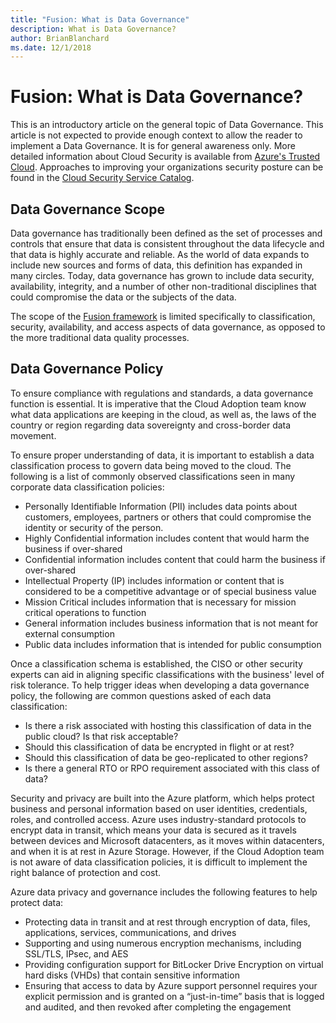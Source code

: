 ```yaml
---
title: "Fusion: What is Data Governance"
description: What is Data Governance?
author: BrianBlanchard
ms.date: 12/1/2018
---
```


# Fusion: What is Data Governance?

This is an introductory article on the general topic of Data Governance. This article is not expected to provide enough context to allow the reader to implement a Data Governance. It is for general awareness only. More detailed information about Cloud Security is available from [Azure's Trusted Cloud](https://azure.microsoft.com/overview/trusted-cloud/). Approaches to improving your organizations security posture can be found in the [Cloud Security Service Catalog](https://www.microsoft.com/security/information-protection).

## Data Governance Scope

Data governance has traditionally been defined as the set of processes and controls that ensure that data is consistent throughout the data lifecycle and that data is highly accurate and reliable. As the world of data expands to include new sources and forms of data, this definition has expanded in many circles. Today, data governance has grown to include data security, availability, integrity, and a number of other non-traditional disciplines that could compromise the data or the subjects of the data.

The scope of the [Fusion framework](../overview.md) is limited specifically to classification, security, availability, and access aspects of data governance, as opposed to the more traditional data quality processes.

## Data Governance Policy

To ensure compliance with regulations and standards, a data governance function is essential. It is imperative that the Cloud Adoption team know what data applications are keeping in the cloud, as well as, the laws of the country or region regarding data sovereignty and cross-border data movement.

To ensure proper understanding of data, it is important to establish a data classification process to govern data being moved to the cloud. The following is a list of commonly observed classifications seen in many corporate data classification policies:

* Personally Identifiable Information (PII) includes data points about customers, employees, partners or others that could compromise the identity or security of the person.
* Highly Confidential information includes content that would harm the business if over-shared
* Confidential information  includes content that could harm the business if over-shared
* Intellectual Property (IP) includes information or content that is considered to be a competitive advantage or of special business value
* Mission Critical includes information that is necessary for mission critical operations to function
* General information includes business information that is not meant for external consumption
* Public data includes information that is intended for public consumption

Once a classification schema is established, the CISO or other security experts can aid in aligning specific classifications with the business' level of risk tolerance. To help trigger ideas when developing a data governance policy, the following are common questions asked of each data classification:

* Is there a risk associated with hosting this classification of data in the public cloud? Is that risk acceptable?
* Should this classification of data be encrypted in flight or at rest?
* Should this classification of data be geo-replicated to other regions?
* Is there a general RTO or RPO requirement associated with this class of data?

Security and privacy are built into the Azure platform, which helps protect business and personal information based on user identities, credentials, roles, and controlled access. Azure uses industry-standard protocols to encrypt data in transit, which means your data is secured as it travels between devices and Microsoft datacenters, as it moves within datacenters, and when it is at rest in Azure Storage. However, if the Cloud Adoption team is not aware of data classification policies, it is difficult to implement the right balance of protection and cost.

Azure data privacy and governance includes the following features to help protect data:

* Protecting data in transit and at rest through encryption of data, files, applications, services, communications, and drives
* Supporting and using numerous encryption mechanisms, including SSL/TLS, IPsec, and AES
* Providing configuration support for BitLocker Drive Encryption on virtual hard disks (VHDs) that contain sensitive information
* Ensuring that access to data by Azure support personnel requires your explicit permission and is granted on a “just-in-time” basis that is logged and audited, and then revoked after completing the engagement
